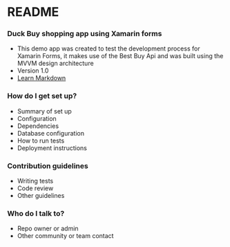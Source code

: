 # README #


### Duck Buy shopping app using Xamarin forms ###

* This demo app was created to test the development process for Xamarin Forms, it makes use of the Best Buy Api and was built using the MVVM design architecture
* Version 1.0
* [Learn Markdown](https://bitbucket.org/tutorials/markdowndemo)

### How do I get set up? ###

* Summary of set up
* Configuration
* Dependencies
* Database configuration
* How to run tests
* Deployment instructions

### Contribution guidelines ###

* Writing tests
* Code review
* Other guidelines

### Who do I talk to? ###

* Repo owner or admin
* Other community or team contact